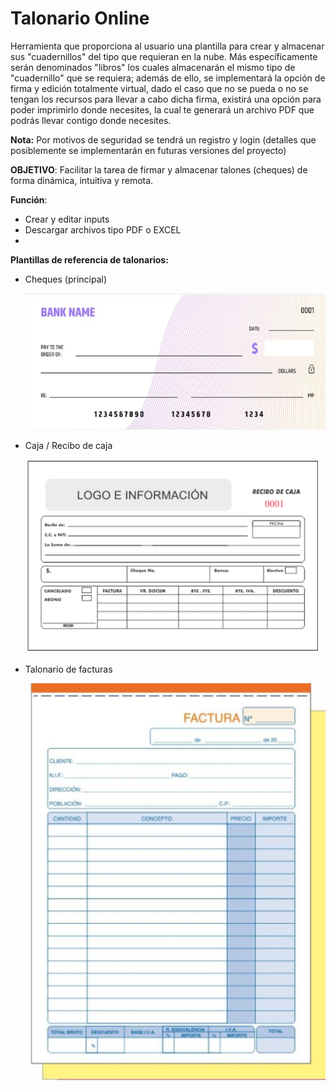 # Talonario Online

Herramienta que proporciona al usuario una plantilla para crear y almacenar sus "cuadernillos" del tipo que requieran en la nube. Más específicamente serán denominados "libros" los cuales almacenarán el mismo tipo de "cuadernillo" que se requiera; además de ello, se implementará la opción de firma y edición totalmente virtual, dado el caso que no se pueda o no se tengan los recursos para llevar a cabo dicha firma, existirá una opción para poder imprimirlo donde necesites, la cual te generará un archivo PDF que podrás llevar contigo donde necesites. 

**Nota:** Por motivos de seguridad se tendrá un registro y login (detalles que posiblemente se implementarán en futuras versiones del proyecto)

**OBJETIVO**:  Facilitar la tarea de firmar y almacenar talones (cheques) de forma dinámica, intuitiva y remota.

**Función**: 

- Crear y editar inputs
- Descargar archivos tipo PDF o EXCEL
- 

**Plantillas de referencia de talonarios:**

- Cheques (principal)

  ![image-20230714150544553](./assets/img/README/image-20230714150544553.png)

- Caja / Recibo de caja 

  ![image-20230714151201866](./assets/img/README/image-20230714151201866.png)

- Talonario de facturas

    ![image-20230714151437987](./assets/img/README/image-20230714151437987.png)
